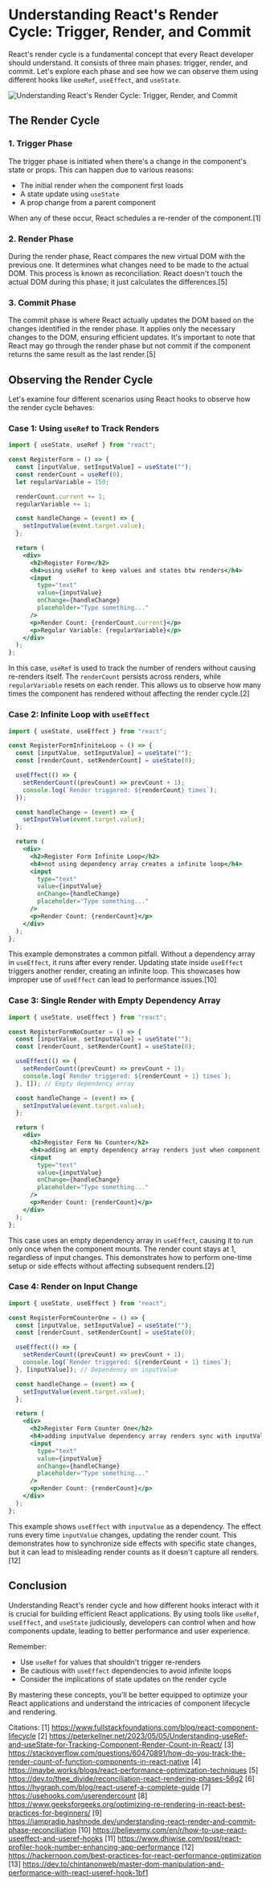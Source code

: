 # Understanding React's Render Cycle: Trigger, Render, and Commit

React's render cycle is a fundamental concept that every React developer should understand. It consists of three main phases: trigger, render, and commit. Let's explore each phase and see how we can observe them using different hooks like `useRef`, `useEffect`, and `useState`.

![Understanding React's Render Cycle: Trigger, Render, and Commit](https://raw.githubusercontent.com/AlbertProfe/howRenderCycleWorks/refs/heads/main/src/assets/render-cycle.png)

## The Render Cycle

### 1. Trigger Phase

The trigger phase is initiated when there's a change in the component's state or props. This can happen due to various reasons:

- The initial render when the component first loads
- A state update using `useState`
- A prop change from a parent component

When any of these occur, React schedules a re-render of the component.[1]

### 2. Render Phase

During the render phase, React compares the new virtual DOM with the previous one. It determines what changes need to be made to the actual DOM. This process is known as reconciliation. React doesn't touch the actual DOM during this phase; it just calculates the differences.[5]

### 3. Commit Phase

The commit phase is where React actually updates the DOM based on the changes identified in the render phase. It applies only the necessary changes to the DOM, ensuring efficient updates. It's important to note that React may go through the render phase but not commit if the component returns the same result as the last render.[5]

## Observing the Render Cycle

Let's examine four different scenarios using React hooks to observe how the render cycle behaves:

### Case 1: Using `useRef` to Track Renders

```jsx
import { useState, useRef } from "react";

const RegisterForm = () => {
  const [inputValue, setInputValue] = useState("");
  const renderCount = useRef(0);
  let regularVariable = 150;

  renderCount.current += 1;
  regularVariable += 1;

  const handleChange = (event) => {
    setInputValue(event.target.value);
  };

  return (
    <div>
      <h2>Register Form</h2>
      <h4>using useRef to keep values and states btw renders</h4>
      <input
        type="text"
        value={inputValue}
        onChange={handleChange}
        placeholder="Type something..."
      />
      <p>Render Count: {renderCount.current}</p>
      <p>Regular Variable: {regularVariable}</p>
    </div>
  );
};
```

In this case, `useRef` is used to track the number of renders without causing re-renders itself. The `renderCount` persists across renders, while `regularVariable` resets on each render. This allows us to observe how many times the component has rendered without affecting the render cycle.[2]

### Case 2: Infinite Loop with `useEffect`

```jsx
import { useState, useEffect } from "react";

const RegisterFormInfiniteLoop = () => {
  const [inputValue, setInputValue] = useState("");
  const [renderCount, setRenderCount] = useState(0);

  useEffect(() => {
    setRenderCount((prevCount) => prevCount + 1);
    console.log(`Render triggered: ${renderCount} times`);
  });

  const handleChange = (event) => {
    setInputValue(event.target.value);
  };

  return (
    <div>
      <h2>Register Form Infinite Loop</h2>
      <h4>not using dependency array creates a infinite loop</h4>
      <input
        type="text"
        value={inputValue}
        onChange={handleChange}
        placeholder="Type something..."
      />
      <p>Render Count: {renderCount}</p>
    </div>
  );
};
```

This example demonstrates a common pitfall. Without a dependency array in `useEffect`, it runs after every render. Updating state inside `useEffect` triggers another render, creating an infinite loop. This showcases how improper use of `useEffect` can lead to performance issues.[10]

### Case 3: Single Render with Empty Dependency Array

```jsx
import { useState, useEffect } from "react";

const RegisterFormNoCounter = () => {
  const [inputValue, setInputValue] = useState("");
  const [renderCount, setRenderCount] = useState(0);

  useEffect(() => {
    setRenderCount((prevCount) => prevCount + 1);
    console.log(`Render triggered: ${renderCount + 1} times`);
  }, []); // Empty dependency array

  const handleChange = (event) => {
    setInputValue(event.target.value);
  };

  return (
    <div>
      <h2>Register Form No Counter</h2>
      <h4>adding an empty dependency array renders just when component loads</h4>
      <input
        type="text"
        value={inputValue}
        onChange={handleChange}
        placeholder="Type something..."
      />
      <p>Render Count: {renderCount}</p>
    </div>
  );
};
```

This case uses an empty dependency array in `useEffect`, causing it to run only once when the component mounts. The render count stays at 1, regardless of input changes. This demonstrates how to perform one-time setup or side effects without affecting subsequent renders.[2]

### Case 4: Render on Input Change

```jsx
import { useState, useEffect } from "react";

const RegisterFormCounterOne = () => {
  const [inputValue, setInputValue] = useState("");
  const [renderCount, setRenderCount] = useState(0);

  useEffect(() => {
    setRenderCount((prevCount) => prevCount + 1);
    console.log(`Render triggered: ${renderCount + 1} times`);
  }, [inputValue]); // Dependency on inputValue

  const handleChange = (event) => {
    setInputValue(event.target.value);
  };

  return (
    <div>
      <h2>Register Form Counter One</h2>
      <h4>adding inputValue dependency array renders sync with inputValue and falses the data</h4>
      <input
        type="text"
        value={inputValue}
        onChange={handleChange}
        placeholder="Type something..."
      />
      <p>Render Count: {renderCount}</p>
    </div>
  );
};
```

This example shows `useEffect` with `inputValue` as a dependency. The effect runs every time `inputValue` changes, updating the render count. This demonstrates how to synchronize side effects with specific state changes, but it can lead to misleading render counts as it doesn't capture all renders.[12]

## Conclusion

Understanding React's render cycle and how different hooks interact with it is crucial for building efficient React applications. By using tools like `useRef`, `useEffect`, and `useState` judiciously, developers can control when and how components update, leading to better performance and user experience.

Remember:
- Use `useRef` for values that shouldn't trigger re-renders
- Be cautious with `useEffect` dependencies to avoid infinite loops
- Consider the implications of state updates on the render cycle

By mastering these concepts, you'll be better equipped to optimize your React applications and understand the intricacies of component lifecycle and rendering.

Citations:
[1] https://www.fullstackfoundations.com/blog/react-component-lifecycle
[2] https://peterkellner.net/2023/05/05/Understanding-useRef-and-useState-for-Tracking-Component-Render-Count-in-React/
[3] https://stackoverflow.com/questions/60470891/how-do-you-track-the-render-count-of-function-components-in-react-native
[4] https://maybe.works/blogs/react-performance-optimization-techniques
[5] https://dev.to/thee_divide/reconciliation-react-rendering-phases-56g2
[6] https://hygraph.com/blog/react-useref-a-complete-guide
[7] https://usehooks.com/userendercount
[8] https://www.geeksforgeeks.org/optimizing-re-rendering-in-react-best-practices-for-beginners/
[9] https://iampradip.hashnode.dev/understanding-react-render-and-commit-phase-reconciliation
[10] https://believemy.com/en/r/how-to-use-react-useeffect-and-useref-hooks
[11] https://www.dhiwise.com/post/react-profiler-hook-number-enhancing-app-performance
[12] https://hackernoon.com/best-practices-for-react-performance-optimization
[13] https://dev.to/chintanonweb/master-dom-manipulation-and-performance-with-react-useref-hook-1bf1
